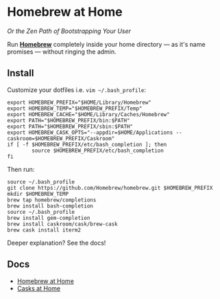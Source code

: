 # Homebrew at Home

*Or the Zen Path of Bootstrapping Your User*

Run **[Homebrew](http://brew.sh)** completely inside your home directory — as it's name promises — without ringing the admin. 

## Install

Customize your dotfiles i.e. `vim ~/.bash_profile`:

```
export HOMEBREW_PREFIX="$HOME/Library/Homebrew"
export HOMEBREW_TEMP="$HOMEBREW_PREFIX/Temp"
export HOMEBREW_CACHE="$HOME/Library/Caches/Homebrew"
export PATH="$HOMEBREW_PREFIX/bin:$PATH"
export PATH="$HOMEBREW_PREFIX/sbin:$PATH"
export HOMEBREW_CASK_OPTS="--appdir=$HOME/Applications --caskroom=$HOMEBREW_PREFIX/Caskroom"
if [ -f $HOMEBREW_PREFIX/etc/bash_completion ]; then
        source $HOMEBREW_PREFIX/etc/bash_completion
fi
```

Then run:

```
source ~/.bash_profile
git clone https://github.com/Homebrew/homebrew.git $HOMEBREW_PREFIX
mkdir $HOMEBREW_TEMP
brew tap homebrew/completions
brew install bash-completion
source ~/.bash_profile
brew install gem-completion
brew install caskroom/cask/brew-cask
brew cask install iterm2
```

Deeper explanation? See the docs!

## Docs

* [Homebrew at Home](HomebrewAtHome.md)
* [Casks at Home](CasksAtHome.md)

